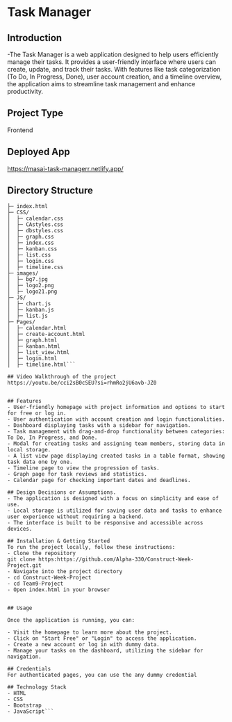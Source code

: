 # Task Manager

## Introduction
-The Task Manager is a web application designed to help users efficiently manage their tasks. It provides a user-friendly interface where users can create, update, and track their tasks. With features like task categorization (To Do, In Progress, Done), user account creation, and a timeline overview, the application aims to streamline task management and enhance productivity.

## Project Type
Frontend

## Deployed App
https://masai-task-managerr.netlify.app/

## Directory Structure
```Team9-Project/
├─ index.html
├─ CSS/
│  ├─ calendar.css
│  ├─ CAstyles.css
│  ├─ dbstyles.css
│  ├─ graph.css
│  ├─ index.css
│  ├─ kanban.css
│  ├─ list.css
│  ├─ login.css
│  ├─ timeline.css
├─ images/
│  ├─ bg7.jpg
│  ├─ logo2.png
│  ├─ logo21.png
├─ JS/
│  ├─ chart.js
│  ├─ kanban.js
│  ├─ list.js
├─ Pages/
│  ├─ calendar.html
│  ├─ create-account.html
│  ├─ graph.html
│  ├─ kanban.html
│  ├─ list_view.html
│  ├─ login.html
│  ├─ timeline.html```

## Video Walkthrough of the project
https://youtu.be/cci2sB0cSEU?si=rhmRo2jU6avb-JZ0


## Features
- User-friendly homepage with project information and options to start for free or log in.
- User authentication with account creation and login functionalities.
- Dashboard displaying tasks with a sidebar for navigation.
- Task management with drag-and-drop functionality between categories: To Do, In Progress, and Done.
- Modal for creating tasks and assigning team members, storing data in local storage.
- A list view page displaying created tasks in a table format, showing task data one by one.
- Timeline page to view the progression of tasks.
- Graph page for task reviews and statistics.
- Calendar page for checking important dates and deadlines.

## Design Decisions or Assumptions.
- The application is designed with a focus on simplicity and ease of use.
- Local storage is utilized for saving user data and tasks to enhance user experience without requiring a backend.
- The interface is built to be responsive and accessible across devices.

## Installation & Getting Started
To run the project locally, follow these instructions:
- Clone the repository
git clone https:https://github.com/Alpha-330/Construct-Week-Project.git
- Navigate into the project directory
- cd Construct-Week-Project
- cd Team9-Project
- Open index.html in your browser


## Usage

Once the application is running, you can:

- Visit the homepage to learn more about the project.
- Click on "Start Free" or "Login" to access the application.
- Create a new account or log in with dummy data.
- Manage your tasks on the dashboard, utilizing the sidebar for navigation.

## Credentials
For authenticated pages, you can use the any dummy credential

## Technology Stack
- HTML
- CSS
- Bootstrap
- JavaScript```

